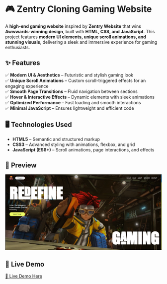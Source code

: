 # 🎮 Zentry Cloning Gaming Website  

A **high-end gaming website** inspired by **Zentry Website** that wins **Awwwards-winning design**, built with **HTML, CSS, and JavaScript**. This project features **modern UI elements, unique scroll animations, and stunning visuals**, delivering a sleek and immersive experience for gaming enthusiasts.  

## ✨ Features  

✅ **Modern UI & Aesthetics** – Futuristic and stylish gaming look  
✅ **Unique Scroll Animations** – Custom scroll-triggered effects for an engaging experience  
✅ **Smooth Page Transitions** – Fluid navigation between sections  
✅ **Hover & Interactive Effects** – Dynamic elements with sleek animations   
✅ **Optimized Performance** – Fast loading and smooth interactions  
✅ **Minimal JavaScript** – Ensures lightweight and efficient code  

## 🖥️ Technologies Used  

- **HTML5** – Semantic and structured markup  
- **CSS3** – Advanced styling with animations, flexbox, and grid  
- **JavaScript (ES6+)** – Scroll animations, page interactions, and effects  

## 📸 Preview  

![Zentry Cloning Gaming Website Screenshot](img/preview.png)  

## 🚀 Live Demo  

[🔗 Live Demo Here](https://ahmedragab15.github.io/Zentry-Cloning)  